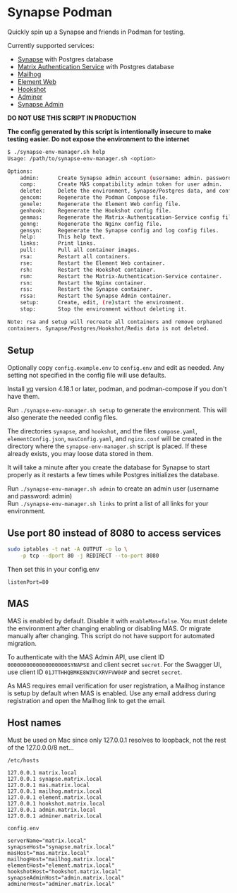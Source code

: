 # Synapse Podman

Quickly spin up a Synapse and friends in Podman for testing.

Currently supported services:

-   [Synapse](https://element-hq.github.io/synapse/latest/) with Postgres
    database
-   [Matrix Authentication Service](https://element-hq.github.io/matrix-authentication-service/)
    with Postgres database
-   [Mailhog](https://github.com/mailhog/MailHog)
-   [Element Web](https://web-docs.element.dev/)
-   [Hookshot](https://matrix-org.github.io/matrix-hookshot/latest/index.html)
-   [Adminer](https://www.adminer.org/en/)
-   [Synapse Admin](https://github.com/etkecc/synapse-admin)

**DO NOT USE THIS SCRIPT IN PRODUCTION**

**The config generated by this script is intentionally insecure to make testing
easier. Do not expose the environment to the internet**

```bash
$ ./synapse-env-manager.sh help
Usage: /path/to/synapse-env-manager.sh <option>

Options:
    admin:      Create Synapse admin account (username: admin. password: admin).
    comp:       Create MAS compatibility admin token for user admin.
    delete:     Delete the environment, Synapse/Postgres data, and config files.
    gencom:     Regenerate the Podman Compose file.
    genele:     Regenerate the Element Web config file.
    genhook:    Regenerate the Hookshot config file.
    genmas:     Regenerate the Matrix-Authentication-Service config file.
    genng:      Regenerate the Nginx config file.
    gensyn:     Regenerate the Synapse config and log config files.
    help:       This help text.
    links:      Print links.
    pull:       Pull all container images.
    rsa:        Restart all containers.
    rse:        Restart the Element Web container.
    rsh:        Restart the Hookshot container.
    rsm:        Restart the Matrix-Authentication-Service container.
    rsn:        Restart the Nginx container.
    rss:        Restart the Synapse container.
    rssa:       Restart the Synapse Admin container.
    setup:      Create, edit, (re)start the environment.
    stop:       Stop the environment without deleting it.

Note: rsa and setup will recreate all containers and remove orphaned
containers. Synapse/Postgres/Hookshot/Redis data is not deleted.
```

## Setup

Optionally copy `config.example.env` to `config.env` and edit as needed. Any
setting not specified in the config file will use defaults.

Install [yq](https://mikefarah.gitbook.io/yq/) version 4.18.1 or later, podman,
and podman-compose if you don't have them.

Run `./synapse-env-manager.sh setup` to generate the environment. This will also
generate the needed config files.

The directories `synapse`, and `hookshot`, and the files `compose.yaml`,
`elementConfig.json`, `masConfig.yaml`, and `nginx.conf` will be created in the
directory where the `synapse-env-manager.sh` script is placed. If these already
exists, you may loose data stored in them.

It will take a minute after you create the database for Synapse to start
properly as it restarts a few times while Postgres initializes the database.

Run `./synapse-env-manager.sh admin` to create an admin user (username and
password: admin)  
Run `./synapse-env-manager.sh links` to print a list of all links for your
environment.

## Use port 80 instead of 8080 to access services

```bash
sudo iptables -t nat -A OUTPUT -o lo \
    -p tcp --dport 80 -j REDIRECT --to-port 8080
```

Then set this in your config.env

```env
listenPort=80
```

## MAS

MAS is enabled by default. Disable it with `enableMas=false`. You must delete
the environment after changing enabling or disabling MAS. Or migrate manually
after changing. This script do not have support for automated migration.

To authenticate with the MAS Admin API, use client ID
`0000000000000000000SYNAPSE` and client secret `secret`. For the Swagger UI, use
client ID `01JTTHHQBMKE8W3VCXRVFVW04P` and secret `secret`.

As MAS requires email verification for user registration, a Mailhog instance is
setup by default when MAS is enabled. Use any email address during registration
and open the Mailhog link to get the email.

## Host names

Must be used on Mac since only 127.0.0.1 resolves to loopback, not the rest of
the 127.0.0.0/8 net...

`/etc/hosts`

```plaintext
127.0.0.1 matrix.local
127.0.0.1 synapse.matrix.local
127.0.0.1 mas.matrix.local
127.0.0.1 mailhog.matrix.local
127.0.0.1 element.matrix.local
127.0.0.1 hookshot.matrix.local
127.0.0.1 admin.matrix.local
127.0.0.1 adminer.matrix.local
```

`config.env`

```plaintext
serverName="matrix.local"
synapseHost="synapse.matrix.local"
masHost="mas.matrix.local"
mailhogHost="mailhog.matrix.local"
elementHost="element.matrix.local"
hookshotHost="hookshot.matrix.local"
synapseAdminHost="admin.matrix.local"
adminerHost="adminer.matrix.local"
```

